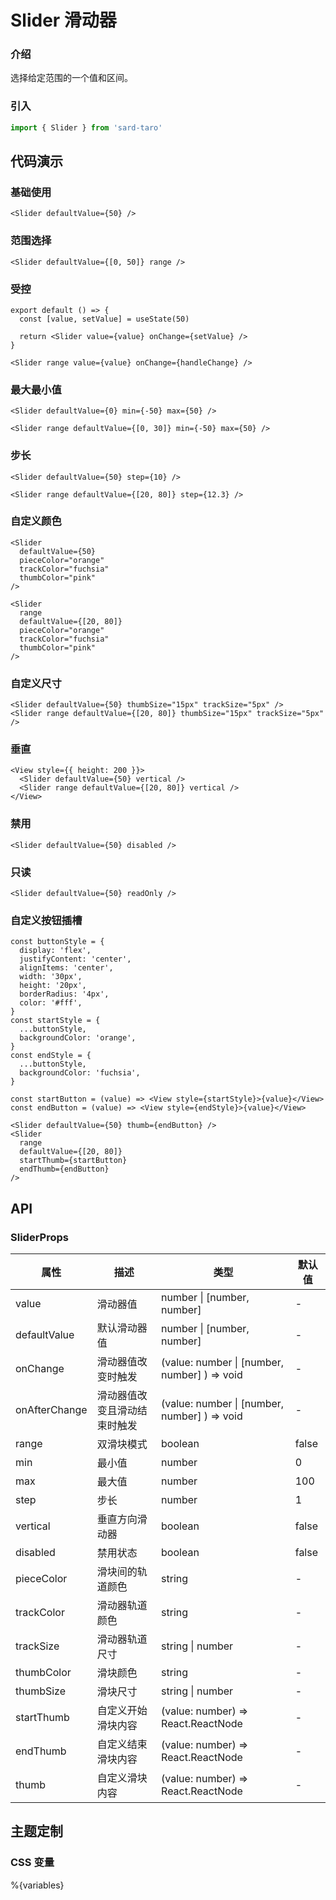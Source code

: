 # Slider 滑动器

### 介绍

选择给定范围的一个值和区间。

### 引入

```js
import { Slider } from 'sard-taro'
```

## 代码演示

### 基础使用

```tsx
<Slider defaultValue={50} />
```

### 范围选择

```tsx
<Slider defaultValue={[0, 50]} range />
```

### 受控

```tsx
export default () => {
  const [value, setValue] = useState(50)

  return <Slider value={value} onChange={setValue} />
}
```

```tsx
<Slider range value={value} onChange={handleChange} />
```

### 最大最小值

```tsx
<Slider defaultValue={0} min={-50} max={50} />

<Slider range defaultValue={[0, 30]} min={-50} max={50} />
```

### 步长

```tsx
<Slider defaultValue={50} step={10} />

<Slider range defaultValue={[20, 80]} step={12.3} />
```

### 自定义颜色

```tsx
<Slider
  defaultValue={50}
  pieceColor="orange"
  trackColor="fuchsia"
  thumbColor="pink"
/>

<Slider
  range
  defaultValue={[20, 80]}
  pieceColor="orange"
  trackColor="fuchsia"
  thumbColor="pink"
/>
```

### 自定义尺寸

```tsx
<Slider defaultValue={50} thumbSize="15px" trackSize="5px" />
<Slider range defaultValue={[20, 80]} thumbSize="15px" trackSize="5px" />
```

### 垂直

```tsx
<View style={{ height: 200 }}>
  <Slider defaultValue={50} vertical />
  <Slider range defaultValue={[20, 80]} vertical />
</View>
```

### 禁用

```tsx
<Slider defaultValue={50} disabled />
```

### 只读

```tsx
<Slider defaultValue={50} readOnly />
```

### 自定义按钮插槽

```tsx
const buttonStyle = {
  display: 'flex',
  justifyContent: 'center',
  alignItems: 'center',
  width: '30px',
  height: '20px',
  borderRadius: '4px',
  color: '#fff',
}
const startStyle = {
  ...buttonStyle,
  backgroundColor: 'orange',
}
const endStyle = {
  ...buttonStyle,
  backgroundColor: 'fuchsia',
}

const startButton = (value) => <View style={startStyle}>{value}</View>
const endButton = (value) => <View style={endStyle}>{value}</View>
```

```tsx
<Slider defaultValue={50} thumb={endButton} />
<Slider
  range
  defaultValue={[20, 80]}
  startThumb={startButton}
  endThumb={endButton}
/>
```

## API

### SliderProps

| 属性          | 描述                         | 类型                                         | 默认值 |
| ------------- | ---------------------------- | -------------------------------------------- | ------ |
| value         | 滑动器值                     | number \| [number, number]                   | -      |
| defaultValue  | 默认滑动器值                 | number \| [number, number]                   | -      |
| onChange      | 滑动器值改变时触发           | (value: number \| [number, number] ) => void | -      |
| onAfterChange | 滑动器值改变且滑动结束时触发 | (value: number \| [number, number] ) => void | -      |
| range         | 双滑块模式                   | boolean                                      | false  |
| min           | 最小值                       | number                                       | 0      |
| max           | 最大值                       | number                                       | 100    |
| step          | 步长                         | number                                       | 1      |
| vertical      | 垂直方向滑动器               | boolean                                      | false  |
| disabled      | 禁用状态                     | boolean                                      | false  |
| pieceColor    | 滑块间的轨道颜色             | string                                       | -      |
| trackColor    | 滑动器轨道颜色               | string                                       | -      |
| trackSize     | 滑动器轨道尺寸               | string \| number                             | -      |
| thumbColor    | 滑块颜色                     | string                                       | -      |
| thumbSize     | 滑块尺寸                     | string \| number                             | -      |
| startThumb    | 自定义开始滑块内容           | (value: number) => React.ReactNode           | -      |
| endThumb      | 自定义结束滑块内容           | (value: number) => React.ReactNode           | -      |
| thumb         | 自定义滑块内容               | (value: number) => React.ReactNode           | -      |

## 主题定制

### CSS 变量

%{variables}
